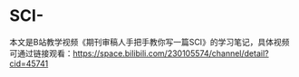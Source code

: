 # SCI-
本文是B站教学视频《期刊审稿人手把手教你写一篇SCI》的学习笔记，具体视频可通过链接观看：https://space.bilibili.com/230105574/channel/detail?cid=45741
